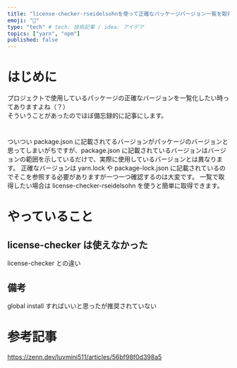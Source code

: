 ```yaml
---
title: "license-checker-rseidelsohnを使って正確なパッケージバージョン一覧を取得する"
emoji: "🔏"
type: "tech" # tech: 技術記事 / idea: アイデア
topics: ["yarn", "npm"]
published: false
---
```


# はじめに

プロジェクトで使用しているパッケージの正確なバージョンを一覧化したい時ってありますよね（？）  
そういうことがあったのでほぼ備忘録的に記事にします。

#

ついつい package.json に記載されてるバージョンがパッケージのバージョンと思ってしまいがちですが、package.json に記載されているバージョンはバージョンの範囲を示しているだけで、実際に使用しているバージョンとは異なります。
正確なバージョンは yarn.lock や package-lock.json に記載されているのでそこを参照する必要がありますが一つ一つ確認するのは大変です。
一覧で取得したい場合は license-checker-rseidelsohn を使うと簡単に取得できます。

# やっていること

## license-checker は使えなかった

license-checker との違い

## 備考

global install すればいいと思ったが推奨されていない

# 参考記事

https://zenn.dev/luvmini511/articles/56bf98f0d398a5
